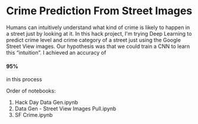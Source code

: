 # Crime Prediction From Street Images

Humans can intuitively understand what kind of crime is likely to happen in a street just by looking at it. In this hack project, I'm trying Deep Learning to predict crime level and crime category of a street just using the Google Street View images. Our hypothesis was that we could train a CNN to learn this “intuition”. I achieved an accuracy of <h4>95%</h4> in this process


Order of notebooks: 
1. Hack Day Data Gen.ipynb
2. Data Gen - Street View Images Pull.ipynb
3. SF Crime.ipynb
